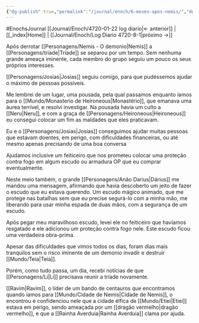```yaml
---
{"dg-publish":true,"permalink":"/journal/enoch/6-meses-apos-nemis/","dgHomeLink":true,"dgPassFrontmatter":false}
---
```


#EnochsJournal 
[[Journal/Enoch/4720-01-22 log diario|<- anterior]] | [[_index\|Home]] | [[Journal/Enoch/Log Diario 4720-8-1|próximo ->]]

Após derrotar [[Personagens/Nemis - O demonio|Nemis]] a [[Personagens/triade|Tríade]] se separou por um tempo. Sem nenhuma grande ameaça iminente, cada membro do grupo seguiu um pouco os seus próprios interesses.

[[Personagens/Josias|Josias]] seguiu comigo, para que pudéssemos ajudar o máximo de pessoas possíveis.

Me lembrei de um lugar, uma pousada, pela qual passamos enquanto íamos para o [[Mundo/Monasterio de Heironeous|Monastério]], que emanava uma áurea terrível, e resolvi investigar.
Na pousada havia um culto a [[Neru|Neru]], e com a graça de [[Personagens/Heironeous|Heironeous]] eu consegui colocar um fim as maldades que eles praticavam.

Eu e o [[Personagens/Josias|Josias]] conseguimos ajudar muitas pessoas que estavam doentes, em perigo, com dificuldades financeiras, ou até mesmo apenas precisando de uma boa conversa

Ajudamos inclusive um feiticeiro que nos prometeu colocar uma proteção contra fogo em algum escudo ou armadura OP que eu comprar eventualmente.

Neste meio também, o grande [[Personagens/Anão Darius|Dárius]] me mandou uma mensagem, afirmando que havia descoberto um jeito de fazer o escudo que eu estava querendo. Um escudo mágico animado, que me protege nas batalhas sem que eu precise segurá-lo com a minha mão, me liberando para usar minha espada de duas mãos, com a segurança de um escudo.

Após pegar meu maravilhoso escudo, levei ele no feiticeiro que havíamos resgatado e ele adicionou um proteção contra fogo nele. Este escudo ficou uma verdadeira obra-prima.

Apesar das dificuldades que vimos todos os dias, foram dias mais tranquilos sem o risco iminente de um demonio invadir e destruir [[Mundo/Teia|Teia]].

Porém, como tudo passa, um dia, recebi notícias de que [[Personagens/Li|Li]] precisava reunir a tríade novamente.

[[Ravim|Ravim]], o líder de um bando de centauros que encontramos quando íamos para [[Mundo/Cidade de Nemis|Cidade de Nemis]], o encontrou e confidenciou nele que a cidade élfica de [[Mundo/Etiei|Etiei]] estava em perigo, sendo ameaçada por um [[dragão vermelho|dragão vermelho]], e que a [[Rainha Averduia|Rainha Averduia]] clama por ajuda.
